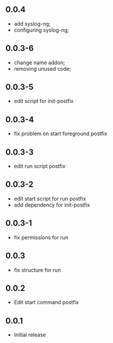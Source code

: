 <!-- https://developers.home-assistant.io/docs/add-ons/presentation#keeping-a-changelog -->

## 0.0.4

- add syslog-ng;
- configuring syslog-ng; 

## 0.0.3-6

- change name addon;
- removing unused code; 

## 0.0.3-5

- edit script for init-postfix

## 0.0.3-4

- fix problem on start foreground postfix

## 0.0.3-3

- edit run script postfix

## 0.0.3-2

- edit start script for run postfix
- add dependency for init-postfix

## 0.0.3-1

- fix permissions for run

## 0.0.3

- fix structure for run

## 0.0.2

- Edit start command postfix

## 0.0.1

- Initial release